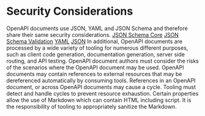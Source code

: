 # Security Considerations

OpenAPI documents use JSON, YAML and JSON Schema and therefore share their same security considerations. [JSON Schema Core](https://json-schema.org/draft/2020-12/json-schema-core#section-13) [JSON Schema Validation](https://json-schema.org/draft/2020-12/json-schema-validation#name-security-considerations) [YAML](https://www.ietf.org/archive/id/draft-ietf-httpapi-yaml-mediatypes-10.html) [JSON](https://www.rfc-editor.org/rfc/rfc8259)
In additional, OpenAPI documents are processed by a wide variety of tooling for numerous different purposes, such as client code generation, documentation generation, server side routing, and API testing. OpenAPI document authors must consider the risks of the scenarios where the OpenAPI document may be used.
OpenAPI documents may contain references to external resources that may be dereferenced automatically by consuming tools. References in an OpenAPI document, or across OpenAPI documents may cause a cycle. Tooling must detect and handle cycles to prevent resource exhaustion.
Certain properties allow the use of Markdown which can contain HTML including script. It is the responsibility of tooling to appropriately sanitize the Markdown.
